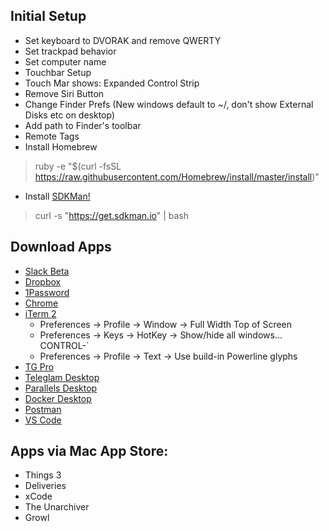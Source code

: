 ## Initial Setup
- Set keyboard to DVORAK and remove QWERTY
- Set trackpad behavior
- Set computer name
- Touchbar Setup
- Touch Mar shows: Expanded Control Strip
- Remove Siri Button
- Change Finder Prefs (New windows default to ~/, don't show External Disks etc on desktop)
- Add path to Finder's toolbar
- Remote Tags
- Install Homebrew
> ruby -e "$(curl -fsSL https://raw.githubusercontent.com/Homebrew/install/master/install)"
- Install [SDKMan!](https://sdkman.io/install)
> curl -s "https://get.sdkman.io" | bash

## Download Apps
- [Slack Beta](https://slack.com/beta/mac)
- [Dropbox](https://www.dropbox.com/downloading)
- [1Password](https://1password.com/downloads/mac/)
- [Chrome](https://www.google.com/chrome/)
- [iTerm 2](https://www.iterm2.com/downloads.html)
  - Preferences -> Profile -> Window -> Full Width Top of Screen
  - Preferences -> Keys -> HotKey -> Show/hide all windows... CONTROL-`
  - Preferences -> Profile -> Text -> Use build-in Powerline glyphs
- [TG Pro](https://www.tunabellysoftware.com/tgpro/)
- [Teleglam Desktop](https://desktop.telegram.org/)
- [Parallels Desktop](https://www.parallels.com/products/desktop/trial/)
- [Docker Desktop](https://www.docker.com/products/docker-desktop)
- [Postman]()
- [VS Code](https://code.visualstudio.com/download)

## Apps via Mac App Store:
- Things 3
- Deliveries
- xCode
- The Unarchiver
- Growl
